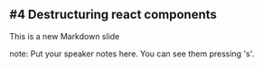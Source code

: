 ##  #4 Destructuring react components

This is a new Markdown slide

note:
    Put your speaker notes here.
    You can see them pressing 's'.
